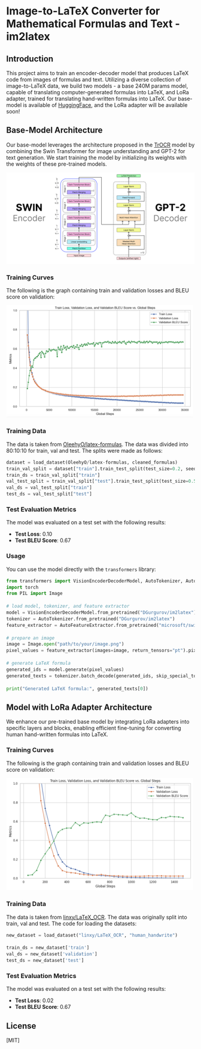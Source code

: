 # Image-to-LaTeX Converter for Mathematical Formulas and Text - im2latex

## Introduction

This project aims to train an encoder-decoder model that produces LaTeX code from images of formulas and text. Utilizing a diverse collection of image-to-LaTeX data, we build two models - a base 240M params model, capable of translating computer-generated formulas into LaTeX, and LoRa adapter, trained for translating hand-written formulas into LaTeX. Our base-model is available of [HuggingFace](https://huggingface.co/DGurgurov/im2latex), and the LoRa adapter will be available soon!

## Base-Model Architecture

Our base-model leverages the architecture proposed in the [TrOCR](https://arxiv.org/abs/2109.10282) model by combining the Swin Transformer for image understanding and GPT-2 for text generation. We start training the model by initializing its weights with the weights of these pre-trained models. 

<img src="https://github.com/d-gurgurov/im2latex/blob/main/assets/im2latex.png?raw=true" alt="architecture" width="700"/>

### Training Curves

The following is the graph containing train and validation losses and BLEU score on validation: 

<img src="https://github.com/d-gurgurov/im2latex/blob/main/assets/plots.png?raw=true" alt="training curves" width="500"/>

### Training Data
            
The data is taken from [OleehyO/latex-formulas](https://huggingface.co/datasets/OleehyO/latex-formulas). The data was divided into 80:10:10 for train, val and test. The splits were made as follows:

```python
dataset = load_dataset(OleehyO/latex-formulas, cleaned_formulas)
train_val_split = dataset["train"].train_test_split(test_size=0.2, seed=42)
train_ds = train_val_split["train"]
val_test_split = train_val_split["test"].train_test_split(test_size=0.5, seed=42)
val_ds = val_test_split["train"]
test_ds = val_test_split["test"]
```                     

### Test Evaluation Metrics

The model was evaluated on a test set with the following results:
- **Test Loss**: 0.10
- **Test BLEU Score**: 0.67

### Usage

You can use the model directly with the `transformers` library:

```python
from transformers import VisionEncoderDecoderModel, AutoTokenizer, AutoFeatureExtractor
import torch
from PIL import Image

# load model, tokenizer, and feature extractor
model = VisionEncoderDecoderModel.from_pretrained("DGurgurov/im2latex")
tokenizer = AutoTokenizer.from_pretrained("DGurgurov/im2latex")
feature_extractor = AutoFeatureExtractor.from_pretrained("microsoft/swin-base-patch4-window7-224-in22k") # using the original feature extractor for now

# prepare an image
image = Image.open("path/to/your/image.png")
pixel_values = feature_extractor(images=image, return_tensors="pt").pixel_values

# generate LaTeX formula
generated_ids = model.generate(pixel_values)
generated_texts = tokenizer.batch_decode(generated_ids, skip_special_tokens=True)

print("Generated LaTeX formula:", generated_texts[0])
```

## Model with LoRa Adapter Architecture

We enhance our pre-trained base model by integrating LoRa adapters into specific layers and blocks, enabling efficient fine-tuning for converting human hand-written formulas into LaTeX.

### Training Curves

The following is the graph containing train and validation losses and BLEU score on validation: 

<img src="https://github.com/d-gurgurov/im2latex/blob/main/assets/lora_handwritten.png?raw=true" alt="training curves" width="500"/>

### Training Data
            
The data is taken from [linxy/LaTeX_OCR](https://huggingface.co/datasets/linxy/LaTeX_OCR). The data was originally split into train, val and test. The code for loading the datasets:

```python
new_dataset = load_dataset("linxy/LaTeX_OCR", "human_handwrite")

train_ds = new_dataset['train']
val_ds = new_dataset['validation']
test_ds = new_dataset['test']
```                     

### Test Evaluation Metrics

The model was evaluated on a test set with the following results:
- **Test Loss**: 0.02
- **Test BLEU Score**: 0.67


## License
[MIT]

